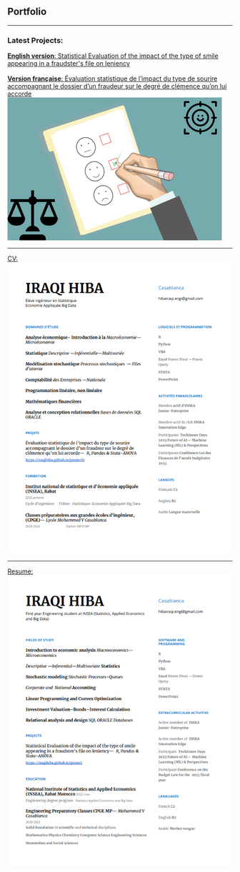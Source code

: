 ## Portfolio

---

### Latest Projects: 

[**English version**: Statistical Evaluation of the impact of the type of smile appearing in a fraudster's file on leniency](/project)
<br> <br>
[**Version française**: Évaluation statistique de l’impact du type de sourire accompagnant le dossier d’un fraudeur sur le degré de clémence qu’on lui accorde](/projectfr)
<img src="images/dummy_thumbnail2.jpg?raw=true"/>


---
[CV: ](/pdf/CV-Website-FR.pdf)
<img src="images/Website-CV-FR.png?raw=true"/>

---
[Resume: ](/pdf/CV-Website-ENG.pdf)
<img src="images/Website-CV-ENG.png?raw=true"/>


